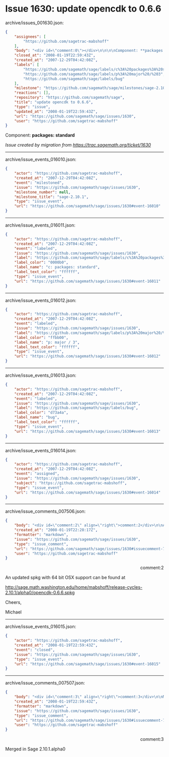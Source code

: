 # Issue 1630: update opencdk to 0.6.6

archive/issues_001630.json:
```json
{
    "assignees": [
        "https://github.com/sagetrac-mabshoff"
    ],
    "body": "<div id=\"comment:0\"></div>\n\n\n\nComponent: **packages: standard**\n\n_Issue created by migration from https://trac.sagemath.org/ticket/1630_\n\n",
    "closed_at": "2008-01-19T22:59:43Z",
    "created_at": "2007-12-29T04:42:08Z",
    "labels": [
        "https://github.com/sagemath/sage/labels/c%3A%20packages%3A%20standard",
        "https://github.com/sagemath/sage/labels/p%3A%20major%20/%203",
        "https://github.com/sagemath/sage/labels/bug"
    ],
    "milestone": "https://github.com/sagemath/sage/milestones/sage-2.10.1",
    "reactions": [],
    "repository": "https://github.com/sagemath/sage",
    "title": "update opencdk to 0.6.6",
    "type": "issue",
    "updated_at": "2008-01-19T22:59:43Z",
    "url": "https://github.com/sagemath/sage/issues/1630",
    "user": "https://github.com/sagetrac-mabshoff"
}
```
<div id="comment:0"></div>



Component: **packages: standard**

_Issue created by migration from https://trac.sagemath.org/ticket/1630_





---

archive/issue_events_016010.json:
```json
{
    "actor": "https://github.com/sagetrac-mabshoff",
    "created_at": "2007-12-29T04:42:08Z",
    "event": "milestoned",
    "issue": "https://github.com/sagemath/sage/issues/1630",
    "milestone_number": null,
    "milestone_title": "sage-2.10.1",
    "type": "issue_event",
    "url": "https://github.com/sagemath/sage/issues/1630#event-16010"
}
```



---

archive/issue_events_016011.json:
```json
{
    "actor": "https://github.com/sagetrac-mabshoff",
    "created_at": "2007-12-29T04:42:08Z",
    "event": "labeled",
    "issue": "https://github.com/sagemath/sage/issues/1630",
    "label": "https://github.com/sagemath/sage/labels/c%3A%20packages%3A%20standard",
    "label_color": "0000b0",
    "label_name": "c: packages: standard",
    "label_text_color": "ffffff",
    "type": "issue_event",
    "url": "https://github.com/sagemath/sage/issues/1630#event-16011"
}
```



---

archive/issue_events_016012.json:
```json
{
    "actor": "https://github.com/sagetrac-mabshoff",
    "created_at": "2007-12-29T04:42:08Z",
    "event": "labeled",
    "issue": "https://github.com/sagemath/sage/issues/1630",
    "label": "https://github.com/sagemath/sage/labels/p%3A%20major%20/%203",
    "label_color": "ffbb00",
    "label_name": "p: major / 3",
    "label_text_color": "ffffff",
    "type": "issue_event",
    "url": "https://github.com/sagemath/sage/issues/1630#event-16012"
}
```



---

archive/issue_events_016013.json:
```json
{
    "actor": "https://github.com/sagetrac-mabshoff",
    "created_at": "2007-12-29T04:42:08Z",
    "event": "labeled",
    "issue": "https://github.com/sagemath/sage/issues/1630",
    "label": "https://github.com/sagemath/sage/labels/bug",
    "label_color": "d73a4a",
    "label_name": "bug",
    "label_text_color": "ffffff",
    "type": "issue_event",
    "url": "https://github.com/sagemath/sage/issues/1630#event-16013"
}
```



---

archive/issue_events_016014.json:
```json
{
    "actor": "https://github.com/sagetrac-mabshoff",
    "created_at": "2007-12-29T04:42:08Z",
    "event": "assigned",
    "issue": "https://github.com/sagemath/sage/issues/1630",
    "subject": "https://github.com/sagetrac-mabshoff",
    "type": "issue_event",
    "url": "https://github.com/sagemath/sage/issues/1630#event-16014"
}
```



---

archive/issue_comments_007506.json:
```json
{
    "body": "<div id=\"comment:2\" align=\"right\">comment:2</div>\n\nAn updated spkg with 64 bit OSX support can be found at\n\nhttp://sage.math.washington.edu/home/mabshoff/release-cycles-2.10.1/alpha0/opencdk-0.6.6.spkg\n\nCheers,\n\nMichael",
    "created_at": "2008-01-19T22:28:17Z",
    "formatter": "markdown",
    "issue": "https://github.com/sagemath/sage/issues/1630",
    "type": "issue_comment",
    "url": "https://github.com/sagemath/sage/issues/1630#issuecomment-7506",
    "user": "https://github.com/sagetrac-mabshoff"
}
```

<div id="comment:2" align="right">comment:2</div>

An updated spkg with 64 bit OSX support can be found at

http://sage.math.washington.edu/home/mabshoff/release-cycles-2.10.1/alpha0/opencdk-0.6.6.spkg

Cheers,

Michael



---

archive/issue_events_016015.json:
```json
{
    "actor": "https://github.com/sagetrac-mabshoff",
    "created_at": "2008-01-19T22:59:43Z",
    "event": "closed",
    "issue": "https://github.com/sagemath/sage/issues/1630",
    "type": "issue_event",
    "url": "https://github.com/sagemath/sage/issues/1630#event-16015"
}
```



---

archive/issue_comments_007507.json:
```json
{
    "body": "<div id=\"comment:3\" align=\"right\">comment:3</div>\n\nMerged in Sage 2.10.1.alpha0",
    "created_at": "2008-01-19T22:59:43Z",
    "formatter": "markdown",
    "issue": "https://github.com/sagemath/sage/issues/1630",
    "type": "issue_comment",
    "url": "https://github.com/sagemath/sage/issues/1630#issuecomment-7507",
    "user": "https://github.com/sagetrac-mabshoff"
}
```

<div id="comment:3" align="right">comment:3</div>

Merged in Sage 2.10.1.alpha0
